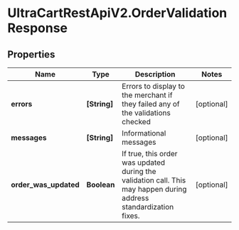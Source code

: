 # UltraCartRestApiV2.OrderValidationResponse

## Properties

Name | Type | Description | Notes
------------ | ------------- | ------------- | -------------
**errors** | **[String]** | Errors to display to the merchant if they failed any of the validations checked | [optional] 
**messages** | **[String]** | Informational messages | [optional] 
**order_was_updated** | **Boolean** | If true, this order was updated during the validation call.  This may happen during address standardization fixes. | [optional] 


